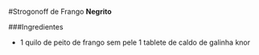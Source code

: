 #Strogonoff de Frango
**Negrito**

###Ingredientes

 - 1 quilo de peito de frango sem pele
   1 tablete de caldo de galinha knor
